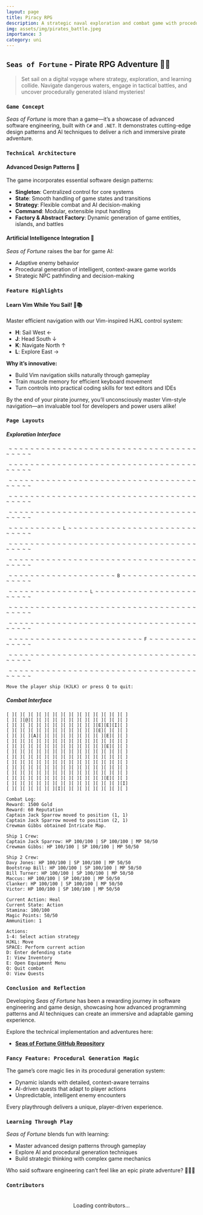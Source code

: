 ```yaml
---
layout: page
title: Piracy RPG
description: A strategic naval exploration and combat game with procedural generation and advanced software design patterns
img: assets/img/pirates_battle.jpeg
importance: 3
category: uni
---
```


## `Seas of Fortune` - Pirate RPG Adventure 🏴‍☠️  

> Set sail on a digital voyage where strategy, exploration, and learning collide. Navigate dangerous waters, engage in tactical battles, and uncover procedurally generated island mysteries!  

### `Game Concept`  

*Seas of Fortune* is more than a game—it’s a showcase of advanced software engineering, built with `C#` and `.NET`. It demonstrates cutting-edge design patterns and AI techniques to deliver a rich and immersive pirate adventure.  

### `Technical Architecture`  

#### Advanced Design Patterns 🧩  

The game incorporates essential software design patterns:  
- **Singleton**: Centralized control for core systems  
- **State**: Smooth handling of game states and transitions  
- **Strategy**: Flexible combat and AI decision-making  
- **Command**: Modular, extensible input handling  
- **Factory & Abstract Factory**: Dynamic generation of game entities, islands, and battles  

#### Artificial Intelligence Integration 🤖  

*Seas of Fortune* raises the bar for game AI:  
- Adaptive enemy behavior  
- Procedural generation of intelligent, context-aware game worlds  
- Strategic NPC pathfinding and decision-making  

### `Feature Highlights`  

#### Learn Vim While You Sail! 🧭📚  

Master efficient navigation with our Vim-inspired HJKL control system:  
- **H**: Sail West ←  
- **J**: Head South ↓  
- **K**: Navigate North ↑  
- **L**: Explore East →  

**Why it’s innovative:**  
- Build Vim navigation skills naturally through gameplay  
- Train muscle memory for efficient keyboard movement  
- Turn controls into practical coding skills for text editors and IDEs  

By the end of your pirate journey, you’ll unconsciously master Vim-style navigation—an invaluable tool for developers and power users alike!  

### `Page Layouts`

##### Exploration Interface
```
 ~ ~ ~ ~ ~ ~ ~ ~ ~ ~ ~ ~ ~ ~ ~ ~ ~ ~ ~ ~ ~ ~ ~ ~ ~ ~ ~ ~ ~ ~ ~ ~ ~ ~ ~ ~ ~ ~ ~ ~
                                                                                
 ~ ~ ~ ~ ~ ~ ~ ~ ~ ~ ~ ~ ~ ~ ~ ~ ~ ~ ~ ~ ~ ~ ~ ~ ~ ~ ~ ~ ~ ~ ~ ~ ~ ~ ~ ~ ~ ~ ~ ~
                                                                                
 ~ ~ ~ ~ ~ ~ ~ ~ ~ ~ ~ ~ ~ ~ ~ ~ ~ ~ ~ ~ ~ ~ ~ ~ ~ ~ ~ ~ ~ ~ ~ ~ ~ ~ ~ ~ ~ ~ ~ ~
                                                                                
 ~ ~ ~ ~ ~ ~ ~ ~ ~ ~ ~ ~ ~ ~ ~ ~ ~ ~ ~ ~ ~ ~ ~ ~ ~ ~ ~ ~ ~ ~ ~ ~ ~ ~ ~ ~ ~ ~ ~ ~
                                                                                
 ~ ~ ~ ~ ~ ~ ~ ~ ~ ~ ~ ~ ~ ~ ~ ~ ~ ~ ~ ~ ~ ~ ~ ~ ~ ~ ~ ~ ~ ~ ~ ~ ~ ~ ~ ~ ~ ~ ~ ~
                                                                                
 ~ ~ ~ ~ ~ ~ ~ ~ ~ ~ L ~ ~ ~ ~ ~ ~ ~ ~ ~ ~ ~ ~ ~ ~ ~ ~ ~ ~ ~ ~ ~ ~ ~ ~ ~ ~ ~ ~ ~
                                                                                
 ~ ~ ~ ~ ~ ~ ~ ~ ~ ~ ~ ~ ~ ~ ~ ~ ~ ~ ~ ~ ~ ~ ~ ~ ~ ~ ~ ~ ~ ~ ~ ~ ~ ~ ~ ~ ~ ~ ~ ~
                                                                                
 ~ ~ ~ ~ ~ ~ ~ ~ ~ ~ ~ ~ ~ ~ ~ ~ ~ ~ ~ ~ ~ ~ ~ ~ ~ ~ ~ ~ ~ ~ ~ ~ ~ ~ ~ ~ ~ ~ ~ ~
                                                                                
 ~ ~ ~ ~ ~ ~ ~ ~ ~ ~ ~ ~ ~ ~ ~ ~ ~ ~ ~ ~ B ~ ~ ~ ~ ~ ~ ~ ~ ~ ~ ~ ~ ~ ~ ~ ~ ~ ~ ~
                                                                                
 ~ ~ ~ ~ ~ ~ ~ ~ ~ ~ ~ ~ ~ ~ ~ L ~ ~ ~ ~ ~ ~ ~ ~ ~ ~ ~ ~ ~ ~ ~ ~ ~ ~ ~ ~ ~ ~ ~ ~
                                                                                
 ~ ~ ~ ~ ~ ~ ~ ~ ~ ~ ~ ~ ~ ~ ~ ~ ~ ~ ~ ~ ~ ~ ~ ~ ~ ~ ~ ~ ~ ~ ~ ~ ~ ~ ~ ~ ~ ~ ~ ~
                                                                                
 ~ ~ ~ ~ ~ ~ ~ ~ ~ ~ ~ ~ ~ ~ ~ ~ ~ ~ ~ ~ ~ ~ ~ ~ ~ ~ ~ ~ ~ ~ ~ ~ ~ ~ ~ ~ ~ ~ ~ ~
                                                                                
 ~ ~ ~ ~ ~ ~ ~ ~ ~ ~ ~ ~ ~ ~ ~ ~ ~ ~ ~ ~ ~ ~ ~ ~ ~ F ~ ~ ~ ~ ~ ~ ~ ~ ~ ~ ~ ~ ~ ~
                                                                                
 ~ ~ ~ ~ ~ ~ ~ ~ ~ ~ ~ ~ ~ ~ ~ ~ ~ ~ ~ ~ ~ ~ ~ ~ ~ ~ ~ ~ ~ ~ ~ ~ ~ ~ ~ ~ ~ ~ ~ ~
                                                                                
 ~ ~ ~ ~ ~ ~ ~ ~ ~ ~ ~ ~ ~ ~ ~ ~ ~ ~ ~ ~ ~ ~ ~ ~ ~ ~ ~ ~ ~ ~ ~ ~ ~ ~ ~ ~ ~ ~ ~ ~
                                                                                
Move the player ship (HJLK) or press Q to quit:
```

##### Combat Interface
```
[ ][ ][ ][ ][ ][ ][ ][ ][ ][ ][ ][ ][ ][ ][ ]
[ ][ ][@][ ][ ][ ][ ][ ][ ][ ][ ][ ][ ][ ][ ]
[ ][ ][ ][ ][ ][ ][ ][ ][ ][ ][ ][E][E][I][ ]
[ ][ ][ ][ ][ ][ ][ ][ ][ ][ ][ ][E][ ][ ][ ]
[ ][ ][ ][A][ ][ ][ ][ ][ ][ ][ ][ ][E][ ][ ]
[ ][ ][ ][ ][ ][ ][ ][ ][ ][ ][ ][ ][ ][ ][ ]
[ ][ ][ ][ ][ ][ ][ ][ ][ ][ ][ ][ ][E][ ][ ]
[ ][ ][ ][ ][ ][ ][ ][ ][ ][ ][ ][ ][ ][ ][ ]
[ ][ ][ ][ ][ ][ ][ ][ ][ ][ ][ ][ ][ ][ ][ ]
[ ][ ][ ][ ][ ][ ][ ][ ][ ][ ][ ][ ][ ][ ][ ]
[ ][ ][ ][ ][ ][ ][ ][ ][ ][ ][ ][ ][ ][ ][ ]
[ ][ ][ ][ ][ ][ ][ ][ ][ ][ ][ ][ ][ ][ ][ ]
[ ][ ][ ][ ][ ][ ][ ][ ][ ][ ][ ][ ][E][ ][ ]
[ ][ ][ ][ ][ ][ ][ ][ ][ ][ ][ ][ ][ ][ ][I]
[ ][ ][ ][ ][ ][ ][I][ ][ ][ ][ ][ ][ ][ ][ ]

Combat Log:
Reward: 1500 Gold
Reward: 60 Reputation
Captain Jack Sparrow moved to position (1, 1)
Captain Jack Sparrow moved to position (2, 1)
Crewman Gibbs obtained Intricate Map.

Ship 1 Crew:
Captain Jack Sparrow: HP 100/100 | SP 100/100 | MP 50/50
Crewman Gibbs: HP 100/100 | SP 100/100 | MP 50/50

Ship 2 Crew:
Davy Jones: HP 100/100 | SP 100/100 | MP 50/50
Bootstrap Bill: HP 100/100 | SP 100/100 | MP 50/50
Bill Turner: HP 100/100 | SP 100/100 | MP 50/50
Maccus: HP 100/100 | SP 100/100 | MP 50/50
Clanker: HP 100/100 | SP 100/100 | MP 50/50
Victor: HP 100/100 | SP 100/100 | MP 50/50

Current Action: Heal
Current State: Action
Stamina: 100/100
Magic Points: 50/50
Ammunition: 1

Actions:
1-4: Select action strategy
HJKL: Move
SPACE: Perform current action
D: Enter defending state
I: View Inventory
E: Open Equipment Menu
Q: Quit combat
O: View Quests
```

### `Conclusion and Reflection`  

Developing *Seas of Fortune* has been a rewarding journey in software engineering and game design, showcasing how advanced programming patterns and AI techniques can create an immersive and adaptable gaming experience.  

Explore the technical implementation and adventures here:  
- **[Seas of Fortune GitHub Repository](https://github.com/Andebugulin/rpg_pirates)**  

### `Fancy Feature: Procedural Generation Magic`  

The game’s core magic lies in its procedural generation system:  
- Dynamic islands with detailed, context-aware terrains  
- AI-driven quests that adapt to player actions  
- Unpredictable, intelligent enemy encounters  

Every playthrough delivers a unique, player-driven experience.  

### `Learning Through Play`  

*Seas of Fortune* blends fun with learning:  
- Master advanced design patterns through gameplay  
- Explore AI and procedural generation techniques  
- Build strategic thinking with complex game mechanics  

Who said software engineering can’t feel like an epic pirate adventure? 🌊🏴‍☠️  

### `Contributors`  

<div id="contributors-list" style="display: flex; flex-wrap: wrap; justify-content: space-around; padding: 20px;">Loading contributors...</div>
<script>
  async function fetchContributors() {
    const url = 'https://api.github.com/repos/Andebugulin/rpg_pirates/contributors';
    const response = await fetch(url);
    const contributors = await response.json();

    const contributorsHtml = contributors.map(contributor =>
      `<div class="contributor" style="margin: 10px; text-align: center;">
        <img src="${contributor.avatar_url}" alt="${contributor.login}" style="width: 100px; height: 100px; border-radius: 50%; display: block; margin: auto;">
        <p><a href="${contributor.html_url}" target="_blank">${contributor.login}</a></p>
      </div>`
    ).join('');

    document.getElementById('contributors-list').innerHTML = contributorsHtml;
  }

  fetchContributors();
</script>

